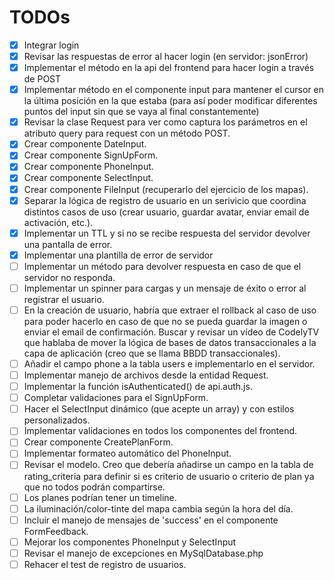 # TODOs
- [x] Integrar login
- [x] Revisar las respuestas de error al hacer login (en servidor: jsonError)
- [x] Implementar el método en la api del frontend para hacer login a través de POST
- [x] Implementar método en el componente input para mantener el cursor en la última posición en la que estaba (para así poder modificar diferentes puntos del input sin que se vaya al final constantemente)
- [x] Revisar la clase Request para ver como captura los parámetros en el atributo query para request con un método POST.
- [x] Crear componente DateInput.
- [x] Crear componente SignUpForm.
- [x] Crear componente PhoneInput.
- [x] Crear componente SelectInput.
- [x] Crear componente FileInput (recuperarlo del ejercicio de los mapas).
- [x] Separar la lógica de registro de usuario en un serivicio que coordina distintos casos de uso (crear usuario, guardar avatar, enviar email de activación, etc.).
- [x] Implementar un TTL y si no se recibe respuesta del servidor devolver una pantalla de error.
- [x] Implementar una plantilla de error de servidor 
- [ ] Implementar un método para devolver respuesta en caso de que el servidor no responda.
- [ ] Implementar un spinner para cargas y un mensaje de éxito o error al registrar el usuario.
- [ ] En la creación de usuario, habría que extraer el rollback al caso de uso para poder hacerlo en caso de que no se pueda guardar la imagen o enviar el email de confirmación. Buscar y revisar un vídeo de CodelyTV que hablaba de mover la lógica de bases de datos transaccionales a la capa de aplicación (creo que se llama BBDD transaccionales).
- [ ] Añadir el campo phone a la tabla users e implementarlo en el servidor.
- [ ] Implementar manejo de archivos desde la entidad Request.
- [ ] Implementar la función isAuthenticated() de api.auth.js.
- [ ] Completar validaciones para el SignUpForm.
- [ ] Hacer el SelectInput dinámico (que acepte un array) y con estilos personalizados.
- [ ] Implementar validaciones en todos los componentes del frontend.
- [ ] Crear componente CreatePlanForm.
- [ ] Implementar formateo automático del PhoneInput.
- [ ] Revisar el modelo. Creo que debería añadirse un campo en la tabla de rating_criteria para definir si es criterio de usuario o criterio de plan ya que no todos podrán compartirse.
- [ ] Los planes podrían tener un timeline.
- [ ] La iluminación/color-tinte del mapa cambia según la hora del día.
- [ ] Incluir el manejo de mensajes de 'success' en el componente FormFeedback.
- [ ] Mejorar los componentes PhoneInput y SelectInput
- [ ] Revisar el manejo de excepciones en MySqlDatabase.php
- [ ] Rehacer el test de registro de usuarios.